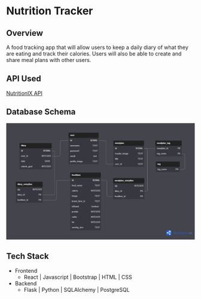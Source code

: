 # Nutrition Tracker

## **Overview**

A food tracking app that will allow users to keep a daily diary of what they are eating and track their calories. Users will also be able to create and share meal plans with other users.

## **API Used**

[NutritionIX API](https://developer.nutritionix.com/docs/v2)

## **Database Schema**

![database_schema](./static/database_schema.png)

## **Tech Stack**
- Frontend
    - React | Javascript | Bootstrap | HTML | CSS
- Backend
    - Flask | Python | SQLAlchemy | PostgreSQL
